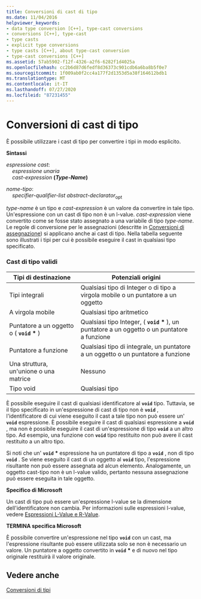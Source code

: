 ```yaml
---
title: Conversioni di cast di tipo
ms.date: 11/04/2016
helpviewer_keywords:
- data type conversion [C++], type-cast conversions
- conversions [C++], type-cast
- type casts
- explicit type conversions
- type casts [C++], about type-cast conversion
- type-cast conversions [C++]
ms.assetid: 57ab5902-f12f-4326-a2f6-6282f1d4025a
ms.openlocfilehash: cc2b6d87d6fedf8d36373c901cdb6a6ba8b5f0e7
ms.sourcegitcommit: 1f009ab0f2cc4a177f2d1353d5a38f164612bdb1
ms.translationtype: MT
ms.contentlocale: it-IT
ms.lasthandoff: 07/27/2020
ms.locfileid: "87231455"
---
```

# <a name="type-cast-conversions"></a>Conversioni di cast di tipo

È possibile utilizzare i cast di tipo per convertire i tipi in modo esplicito.

**Sintassi**

*espressione cast*:<br/>
&nbsp;&nbsp;&nbsp;&nbsp;*espressione unaria*<br/>
&nbsp;&nbsp;&nbsp;&nbsp;*cast-expression* **(***Type-Name***)**      

*nome-tipo*:<br/>
&nbsp;&nbsp;&nbsp;&nbsp;*specifier-qualifier-list* *abstract-declarator*<sub>opt</sub>

*type-name* è un tipo e *cast-expression* è un valore da convertire in tale tipo. Un'espressione con un cast di tipo non è un l-value. *cast-expression* viene convertito come se fosse stato assegnato a una variabile di tipo *type-name*. Le regole di conversione per le assegnazioni (descritte in [Conversioni di assegnazione](../c-language/assignment-conversions.md)) si applicano anche ai cast di tipo. Nella tabella seguente sono illustrati i tipi per cui è possibile eseguire il cast in qualsiasi tipo specificato.

### <a name="legal-type-casts"></a>Cast di tipo validi

|Tipi di destinazione|Potenziali origini|
|-----------------------|-----------------------|
|Tipi integrali|Qualsiasi tipo di Integer o di tipo a virgola mobile o un puntatore a un oggetto|
|A virgola mobile|Qualsiasi tipo aritmetico|
|Puntatore a un oggetto o ( **`void`** <strong>\*</strong> )|Qualsiasi tipo Integer, ( **`void`** <strong>\*</strong> ), un puntatore a un oggetto o un puntatore a funzione|
|Puntatore a funzione|Qualsiasi tipo di integrale, un puntatore a un oggetto o un puntatore a funzione|
|Una struttura, un'unione o una matrice|Nessuno|
|Tipo void|Qualsiasi tipo|

È possibile eseguire il cast di qualsiasi identificatore al **`void`** tipo. Tuttavia, se il tipo specificato in un'espressione di cast di tipo non è **`void`** , l'identificatore di cui viene eseguito il cast a tale tipo non può essere un' **`void`** espressione. È possibile eseguire il cast di qualsiasi espressione a **`void`** , ma non è possibile eseguire il cast di un'espressione di tipo **`void`** a un altro tipo. Ad esempio, una funzione con **`void`** tipo restituito non può avere il cast restituito a un altro tipo.

Si noti che un' **`void`** <strong>\*</strong> espressione ha un puntatore di tipo a **`void`** , non di tipo **`void`** . Se viene eseguito il cast di un oggetto al **`void`** tipo, l'espressione risultante non può essere assegnata ad alcun elemento. Analogamente, un oggetto cast-tipo non è un l-value valido, pertanto nessuna assegnazione può essere eseguita in tale oggetto.

**Specifico di Microsoft**

Un cast di tipo può essere un'espressione l-value se la dimensione dell'identificatore non cambia. Per informazioni sulle espressioni l-value, vedere [Espressioni L-Value e R-Value](../c-language/l-value-and-r-value-expressions.md).

**TERMINA specifica Microsoft**

È possibile convertire un'espressione nel tipo **`void`** con un cast, ma l'espressione risultante può essere utilizzata solo se non è necessario un valore. Un puntatore a oggetto convertito in **`void`** <strong>\*</strong> e di nuovo nel tipo originale restituirà il valore originale.

## <a name="see-also"></a>Vedere anche

[Conversioni di tipi](../c-language/type-conversions-c.md)
